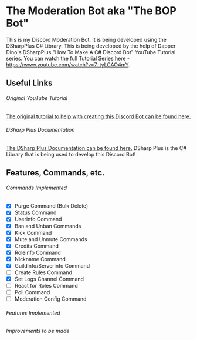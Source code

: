 # The Moderation Bot aka "The BOP Bot"
This is my Discord Moderation Bot. It is being developed using the DSharpPlus C# Library. This is being developed by the help of Dapper Dino's DSharpPlus "How To Make A C# Discord Bot" YouTube Tutorial series. You can watch the full Tutorial Series here - https://www.youtube.com/watch?v=7-tyLCAO4mY.
## Useful Links
###### Original YouTube Tutorial
[The original tutorial to help with creating this Discord Bot can be found here.](https://www.youtube.com/watch?v=7-tyLCAO4mY)
###### DSharp Plus Documentation
[The DSharp Plus Documentation can be found here.](https://dsharpplus.github.io/index.html) DSharp Plus is the C# Library that is being used to develop this Discord Bot!
## Features, Commands, etc.
###### Commands Implemented
- [x] Purge Command (Bulk Delete)
- [x] Status Command
- [x] Userinfo Command
- [x] Ban and Unban Commands
- [x] Kick Command
- [x] Mute and Unmute Commands
- [x] Credits Command
- [x] Roleinfo Command
- [x] Nickname Command
- [x] Guildinfo/Serverinfo Command
- [ ] Create Rules Command
- [x] Set Logs Channel Command
- [ ] React for Roles Command
- [ ] Poll Command
- [ ] Moderation Config Command 
###### Features Implemented

###### Improvements to be made
 
